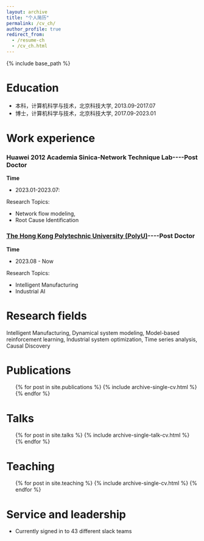 ```yaml
---
layout: archive
title: "个人简历"
permalink: /cv_ch/
author_profile: true
redirect_from:
  - /resume-ch
  - /cv_ch.html
---
```

{% include base_path %}

Education
=========

* 本科，计算机科学与技术，北京科技大学, 2013.09-2017.07
* 博士，计算机科学与技术，北京科技大学, 2017.09-2023.01

Work experience
===============

### Huawei 2012 Academia Sinica-Network Technique Lab----Post Doctor

**Time**

- 2023.01-2023.07:

Research Topics:

* Network flow modeling,
* Root Cause Identification

### [The Hong Kong Polytechnic University (PolyU)](https://www.polyu.edu.hk/)----Post Doctor

**Time**

- 2023.08 - Now

Research Topics:

* Intelligent Manufacturing
* Industrial AI

**Research fields**
===================

Intelligent Manufacturing, Dynamical system modeling, Model-based reinforcement learning, Industrial system optimization, Time series analysis, Causal Discovery

Publications
============

<ul>{% for post in site.publications %}
    {% include archive-single-cv.html %}
  {% endfor %}</ul>

Talks
=====

<ul>{% for post in site.talks %}
    {% include archive-single-talk-cv.html %}
  {% endfor %}</ul>

Teaching
========

<ul>{% for post in site.teaching %}
    {% include archive-single-cv.html %}
  {% endfor %}</ul>

Service and leadership
======================

* Currently signed in to 43 different slack teams
